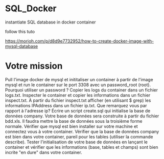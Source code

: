 # SQL_Docker
instantiate SQL database in docker container

follow this tuto

https://morioh.com/p/d8d9e7732952/how-to-create-docker-image-with-mysql-database

# Votre mission
Pull l'image docker de mysql et inititaliser un container à partir de l'image mysql et run le container sur le port 3308 avec un password_root (root). Pourquoi utiliser un password ?
Copier les logs du container dans un fichier logs.txt. Inspecter le container et copier les informations dans un fichier inspect.txt.
À partir du fichier inspect.txt afficher (en utilisant $ grep) les informations IPAddress dans un fichier ip.txt. Que remarquez vous par rapport à l'adresse ip?
Écrire un script create.sql qui initialise la base de données company. Votre base de données sera construite à partir du fichier bdd.xls.
Il faudra mettre la base de données sous la troisième forme normale.
Vérifier que mysql est bien installer sur votre machine et connectez vous à votre container.
Vérifier que la base de données company est bien dans votre container, pareil pour les tables (utiliser la commande describe).
Tester l'initialisation de votre base de données en lançant le container et vérifier que les informations (base, tables et champs) sont bien incrite "en dure" dans votre container.
